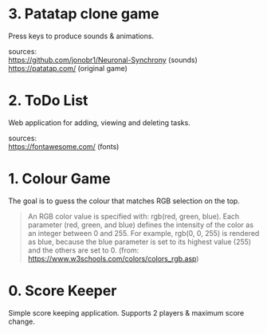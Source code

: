 # 3. Patatap clone game

Press keys to produce sounds & animations. 

sources: <br />
    https://github.com/jonobr1/Neuronal-Synchrony (sounds)<br />
    https://patatap.com/                          (original game)

# 2. ToDo List

Web application for adding, viewing and deleting tasks.

sources:  
    https://fontawesome.com/                      (fonts)

# 1. Colour Game

The goal is to guess the colour that matches RGB selection on the top.

>An RGB color value is specified with: rgb(red, green, blue).
>Each parameter (red, green, and blue) defines the intensity of the color as an integer between 0 and 255.
>For example, rgb(0, 0, 255) is rendered as blue, because the blue parameter is set to its highest value (255) and the others are set to 0.
(from: https://www.w3schools.com/colors/colors_rgb.asp)

# 0. Score Keeper

Simple score keeping application. Supports 2 players & maximum score change.
